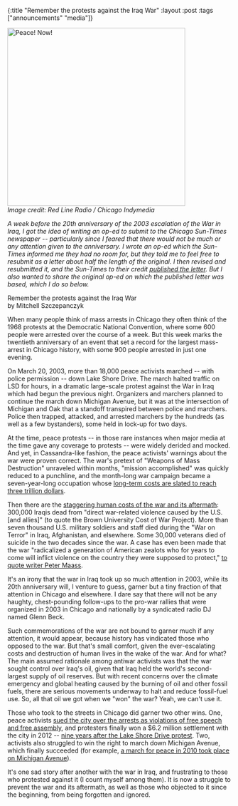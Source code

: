 {:title "Remember the protests against the Iraq War"
:layout :post
:tags  ["announcements" "media"]}

<img src="http://www.szcz.org/img/lsd01.jpg" alt="Peace! Now!" width="400px"/><br>
_Image credit: Red Line Radio / Chicago Indymedia_

_A week before the 20th anniversary of the 2003 escalation of the War in Iraq, I got the idea of writing an op-ed to submit to the Chicago Sun-Times newspaper -- particularly since I feared that there would not be much or any attention given to the anniversary.  I wrote an op-ed which the Sun-Times informed me they had no room for, *but* they told me to feel free to resubmit as a letter about half the length of the original.  I then revised and resubmitted it, and the Sun-Times to their credit [published the letter](https://chicago.suntimes.com/2023/3/20/23645161/anniversary-iraq-war-protests-2003-chicago-michigan-avenue-george-bush-organ-donation-letters).  But I also wanted to share the original op-ed on which the published letter was based, which I do so below._

Remember the protests against the Iraq War<br>
by Mitchell Szczepanczyk

When many people think of mass arrests in Chicago they often think of the 1968 protests at the Democratic National Convention, where some 600 people were arrested over the course of a week.  But this week marks the twentieth anniversary of an event that set a record for the largest mass-arrest in Chicago history, with some 900 people arrested in just one evening.

On March 20, 2003, more than 18,000 peace activists marched -- with police permission -- down Lake Shore Drive.  The march halted traffic on LSD for hours, in a dramatic large-scale protest against the War in Iraq which had begun the previous night.  Organizers and marchers planned to continue the march down Michigan Avenue, but it was at the intersection of Michigan and Oak that a standoff transpired between police and marchers.  Police then trapped, attacked, and arrested marchers by the hundreds (as well as a few bystanders), some held in lock-up for two days.

At the time, peace protests -- in those rare instances when major media at the time gave any coverage to protests -- were widely derided and mocked.  And yet, in Cassandra-like fashion, the peace activists' warnings about the war were proven correct.  The war's pretext of "Weapons of Mass Destruction" unraveled within months, "mission accomplished" was quickly reduced to a punchline, and the month-long war campaign became a seven-year-long occupation whose [long-term costs are slated to reach three trillion dollars](https://www.commondreams.org/news/iraq-war-cost).

Then there are the [staggering human costs of the war and its aftermath](https://www.juancole.com/2023/03/americas-aggression-prequel.html): 300,000 Iraqis dead from "direct war-related violence caused by the U.S. [and allies]" (to quote the Brown University Cost of War Project).  More than seven thousand U.S. military soldiers and staff died during the "War on Terror" in Iraq, Afghanistan, and elsewhere.  Some 30,000 veterans died of suicide in the two decades since the war.  A case has even been made that the war "radicalized a generation of American zealots who for years to come will inflict violence on the country they were supposed to protect," [to quote writer Peter Maass](https://theintercept.com/2022/11/06/jan-6-far-right-us-military/).

It's an irony that the war in Iraq took up so much attention in 2003, while its 20th anniversary will, I venture to guess, garner but a tiny fraction of that attention in Chicago and elsewhere.  I dare say that there will not be any haughty, chest-pounding follow-ups to the pro-war rallies that were organized in 2003 in Chicago and nationally by a syndicated radio DJ named Glenn Beck.

Such commemorations of the war are not bound to garner much if any attention, it would appear, because history has vindicated those who opposed to the war.  But that's small comfort, given the ever-escalating costs and destruction of human lives in the wake of the war.  And for what?  The main assumed rationale among antiwar activists was that the war sought control over Iraq's oil, given that Iraq held the world's second-largest supply of oil reserves.  But with recent concerns over the climate emergency and global heating caused by the burning of oil and other fossil fuels, there are serious movements underway to halt and reduce fossil-fuel use.  So, all that oil we got when we "won" the war?  Yeah, we can't use it.

Those who took to the streets in Chicago did garner two other wins.  One, peace activists [sued the city over the arrests as violations of free speech and free assembly](https://caselaw.findlaw.com/us-7th-circuit/1559740.html), and protesters finally won a $6.2 million settlement with the city in 2012 -- [nine years after the Lake Shore Drive protest](https://www.youtube.com/watch?v=qXxyDAiFZcE).  Two, activists also struggled to win the right to march down Michigan Avenue, which finally succeeded (for example, [a march for peace in 2010 took place on Michigan Avenue](http://chicago.indymedia.org/archive/feature/display/70409/index.php)).

It's one sad story after another with the war in Iraq, and frustrating to those who protested against it (I count myself among them).  It is now a struggle to prevent the war and its aftermath, as well as those who objected to it since the beginning, from being forgotten and ignored. 
